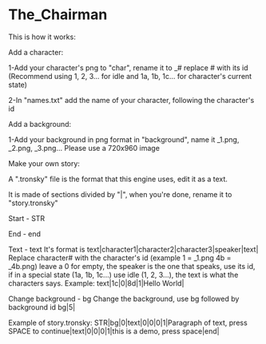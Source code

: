 # The_Chairman
This is how it works:


Add a character:

1-Add your character's png to "char", rename it to _# replace # with its id (Recommend using 1, 2, 3... for idle and 1a, 1b, 1c... for character's current state)

2-In "names.txt" add the name of your character, following the character's id


Add a background:

1-Add your background in png format in "background", name it _1.png, _2.png, _3.png...
Please use a 720x960 image


Make your own story:

A ".tronsky" file is the format that this engine uses, edit it as a text.

It is made of sections divided by "|", when you're done, rename it to "story.tronsky"

Start - STR

End - end

Text - text
It's format is text|character1|character2|character3|speaker|text|
Replace character# with the character's id (example 1 = _1.png 4b = _4b.png) leave a 0 for empty, the speaker is the one that speaks, use its id, if in a special state (1a, 1b, 1c...) use idle (1, 2, 3...), the text is what the characters says.
Example:
text|1c|0|8d|1|Hello World|

Change background - bg
Change the background, use bg followed by background id
bg|5|

Example of story.tronsky:
STR|bg|0|text|0|0|0|1|Paragraph of text, press SPACE to continue|text|0|0|0|1|this is a demo, press space|end|

